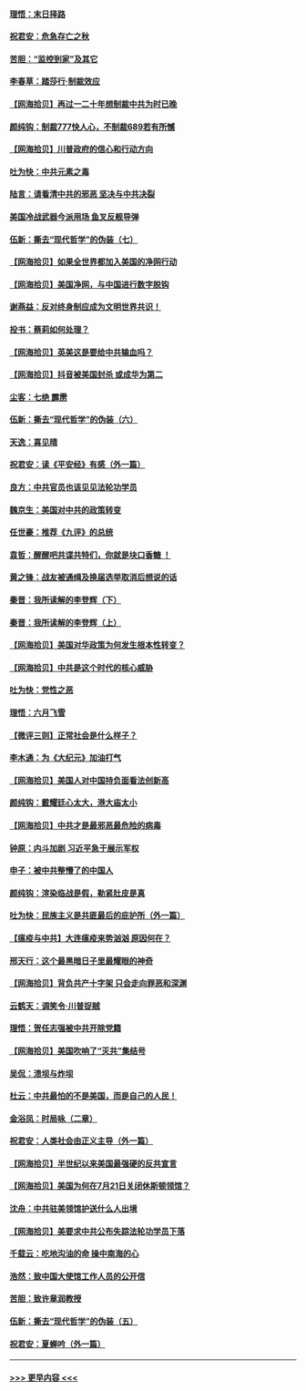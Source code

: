 #### [理悟：末日择路](../pages/nsc993/n12320812.md?t=08110051) 
#### [祝君安：危急存亡之秋](../pages/nsc993/n12320795.md?t=08110051) 
#### [苦胆：“监控到家”及其它](../pages/nsc993/n12320751.md?t=08110051) 
#### [李春草：踏莎行·制裁效应](../pages/nsc993/n12318290.md?t=08110051) 
#### [【网海拾贝】再过一二十年想制裁中共为时已晚](../pages/nsc993/n12318195.md?t=08110051) 
#### [颜纯钩：制裁777快人心，不制裁689若有所憾](../pages/nsc993/n12316912.md?t=08110051) 
#### [【网海拾贝】川普政府的信心和行动方向](../pages/nsc993/n12316673.md?t=08110051) 
#### [吐为快：中共元素之毒](../pages/nsc993/n12316547.md?t=08110051) 
#### [陆言：请看清中共的邪恶 坚决与中共决裂](../pages/nsc993/n12315784.md?t=08110051) 
#### [美国冷战武器今派用场 鱼叉反舰导弹](../pages/nsc993/n12316258.md?t=08110051) 
#### [伍新：撕去“现代哲学”的伪装（七）](../pages/nsc993/n12315846.md?t=08110051) 
#### [【网海拾贝】如果全世界都加入美国的净网行动](../pages/nsc993/n12315588.md?t=08110051) 
#### [【网海拾贝】美国净网，与中国进行数字脱钩](../pages/nsc993/n12312813.md?t=08110051) 
#### [谢燕益：反对终身制应成为文明世界共识！](../pages/nsc993/n12310465.md?t=08110051) 
#### [投书：蔡莉如何处理？](../pages/nsc993/n12310224.md?t=08110051) 
#### [【网海拾贝】英美这是要给中共输血吗？](../pages/nsc993/n12307646.md?t=08110051) 
#### [【网海拾贝】抖音被美国封杀 或成华为第二](../pages/nsc993/n12305277.md?t=08110051) 
#### [尘客：七绝 霹雳](../pages/nsc993/n12304053.md?t=08110051) 
#### [伍新：撕去“现代哲学”的伪装（六）](../pages/nsc993/n12303243.md?t=08110051) 
#### [天逸：喜见晴](../pages/nsc993/n12303226.md?t=08110051) 
#### [祝君安：读《平安经》有感（外一篇）](../pages/nsc993/n12303170.md?t=08110051) 
#### [良方：中共官员也该见见法轮功学员](../pages/nsc993/n12302985.md?t=08110051) 
#### [魏京生：美国对中共的政策转变](../pages/nsc993/n12302929.md?t=08110051) 
#### [任世豪：推荐《九评》的总统](../pages/nsc993/n12302838.md?t=08110051) 
#### [袁哲：醒醒吧共谍共特们，你就是块口香糖 ！](../pages/nsc993/n12302678.md?t=08110051) 
#### [黄之锋：战友被通缉及换届选举取消后想说的话](../pages/nsc993/n12302681.md?t=08110051) 
#### [秦晋：我所读解的李登辉（下）](../pages/nsc993/n12302171.md?t=08110051) 
#### [秦晋：我所读解的李登辉（上）](../pages/nsc993/n12301979.md?t=08110051) 
#### [【网海拾贝】美国对华政策为何发生根本性转变？](../pages/nsc993/n12302091.md?t=08110051) 
#### [【网海拾贝】中共是这个时代的核心威胁](../pages/nsc993/n12300541.md?t=08110051) 
#### [吐为快：党性之恶](../pages/nsc993/n12300263.md?t=08110051) 
#### [理悟：六月飞雪](../pages/nsc993/n12300243.md?t=08110051) 
#### [【微评三则】正常社会是什么样子？](../pages/nsc993/n12300228.md?t=08110051) 
#### [李木通：为《大纪元》加油打气](../pages/nsc993/n12280363.md?t=08110051) 
#### [【网海拾贝】美国人对中国持负面看法创新高](../pages/nsc993/n12298720.md?t=08110051) 
#### [颜纯钩：戴耀廷心太大，港大庙太小](../pages/nsc993/n12297682.md?t=08110051) 
#### [【网海拾贝】中共才是最邪恶最危险的病毒](../pages/nsc993/n12296470.md?t=08110051) 
#### [钟原：内斗加剧 习近平急于展示军权](../pages/nsc993/n12292544.md?t=08110051) 
#### [申子：被中共整懵了的中国人](../pages/nsc993/n12291389.md?t=08110051) 
#### [颜纯钩：渲染临战是假，勒紧肚皮是真](../pages/nsc993/n12290945.md?t=08110051) 
#### [吐为快：民族主义是共匪最后的庇护所（外一篇）](../pages/nsc993/n12290887.md?t=08110051) 
#### [【瘟疫与中共】大连瘟疫来势汹汹 原因何在？](../pages/nsc993/n12287474.md?t=08110051) 
#### [邢天行：这个最黑暗日子里最耀眼的神奇](../pages/nsc993/n12289882.md?t=08110051) 
#### [【网海拾贝】背负共产十字架 只会走向罪恶和深渊](../pages/nsc993/n12288290.md?t=08110051) 
#### [云鹤天：调笑令·川普捉贼](../pages/nsc993/n12285672.md?t=08110051) 
#### [理悟：贺任志强被中共开除党籍](../pages/nsc993/n12285597.md?t=08110051) 
#### [【网海拾贝】美国吹响了“灭共”集结号](../pages/nsc993/n12284522.md?t=08110051) 
#### [吴侃：溃坝与炸坝](../pages/nsc993/n12283593.md?t=08110051) 
#### [杜云：中共最怕的不是美国，而是自己的人民！](../pages/nsc993/n12282935.md?t=08110051) 
#### [金浴凤：时局咏（二章）](../pages/nsc993/n12282923.md?t=08110051) 
#### [祝君安：人类社会由正义主导（外一篇）](../pages/nsc993/n12282809.md?t=08110051) 
#### [【网海拾贝】半世纪以来美国最强硬的反共宣言](../pages/nsc993/n12282656.md?t=08110051) 
#### [【网海拾贝】美国为何在7月21日关闭休斯顿领馆？](../pages/nsc993/n12279731.md?t=08110051) 
#### [沈舟：中共驻美领馆护送什么人出境](../pages/nsc993/n12278949.md?t=08110051) 
#### [【网海拾贝】美要求中共公布失踪法轮功学员下落](../pages/nsc993/n12277656.md?t=08110051) 
#### [千载云：吃地沟油的命 操中南海的心](../pages/nsc993/n12277533.md?t=08110051) 
#### [浩然：致中国大使馆工作人员的公开信](../pages/nsc993/n12277436.md?t=08110051) 
#### [苦胆：致许章润教授](../pages/nsc993/n12274876.md?t=08110051) 
#### [伍新：撕去“现代哲学”的伪装（五）](../pages/nsc993/n12274833.md?t=08110051) 
#### [祝君安：夏蝉吟（外一篇）](../pages/nsc993/n12274794.md?t=08110051) 

----
#### [ >>> 更早内容 <<< ](../indexes/nsc993-earlier.md)
